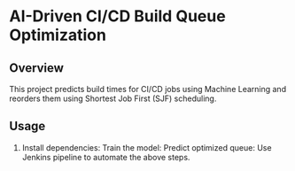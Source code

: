 # AI-Driven CI/CD Build Queue Optimization

## Overview
This project predicts build times for CI/CD jobs using Machine Learning and reorders them using Shortest Job First (SJF) scheduling.

## Usage
1. Install dependencies:
Train the model:
Predict optimized queue:
Use Jenkins pipeline to automate the above steps.